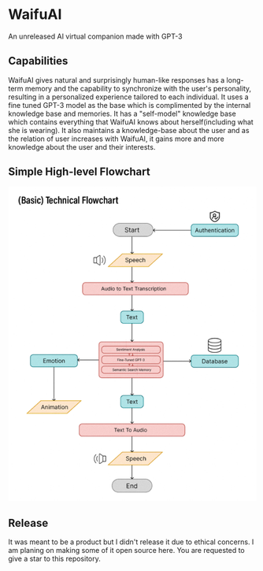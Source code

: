 # WaifuAI
An unreleased AI virtual companion made with GPT-3
## Capabilities
WaifuAI gives natural and surprisingly human-like responses has a long-term memory and the capability to synchronize with the user's personality, resulting in a personalized experience tailored to each individual. It uses a fine tuned GPT-3 model as the base which is complimented by the internal knowledge base and memories. It has a "self-model" knowledge base which contains everything that WaifuAI knows about herself(including what she is wearing). It also maintains a knowledge-base about the user and as the relation of user increases with WaifuAI, it gains more and more knowledge about the user and their interests.
## Simple High-level Flowchart
![chart](/chart.png)
## Release
It was meant to be a product but I didn't release it due to ethical concerns. I am planing on making some of it open source here. You are requested to give a star to this repository.
